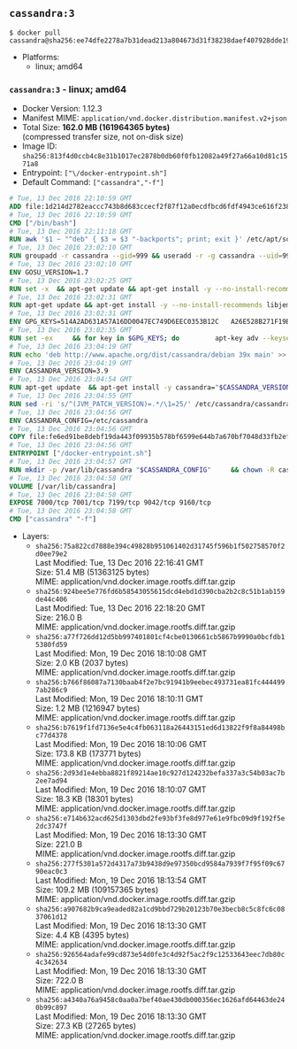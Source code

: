 ## `cassandra:3`

```console
$ docker pull cassandra@sha256:ee74dfe2278a7b31dead213a804673d31f38238daef407928dde19e018ef5752
```

-	Platforms:
	-	linux; amd64

### `cassandra:3` - linux; amd64

-	Docker Version: 1.12.3
-	Manifest MIME: `application/vnd.docker.distribution.manifest.v2+json`
-	Total Size: **162.0 MB (161964365 bytes)**  
	(compressed transfer size, not on-disk size)
-	Image ID: `sha256:813f4d0ccb4c8e31b1017ec2878b0db60f0fb12082a49f27a66a10d81c1571a8`
-	Entrypoint: `["\/docker-entrypoint.sh"]`
-	Default Command: `["cassandra","-f"]`

```dockerfile
# Tue, 13 Dec 2016 22:10:59 GMT
ADD file:1d214d2782eaccc743b8d683ccecf2f87f12a0ecdfbcd6fdf4943ce616f23870 in / 
# Tue, 13 Dec 2016 22:10:59 GMT
CMD ["/bin/bash"]
# Tue, 13 Dec 2016 22:11:18 GMT
RUN awk '$1 ~ "^deb" { $3 = $3 "-backports"; print; exit }' /etc/apt/sources.list > /etc/apt/sources.list.d/backports.list
# Tue, 13 Dec 2016 23:02:10 GMT
RUN groupadd -r cassandra --gid=999 && useradd -r -g cassandra --uid=999 cassandra
# Tue, 13 Dec 2016 23:02:10 GMT
ENV GOSU_VERSION=1.7
# Tue, 13 Dec 2016 23:02:25 GMT
RUN set -x 	&& apt-get update && apt-get install -y --no-install-recommends ca-certificates wget && rm -rf /var/lib/apt/lists/* 	&& wget -O /usr/local/bin/gosu "https://github.com/tianon/gosu/releases/download/$GOSU_VERSION/gosu-$(dpkg --print-architecture)" 	&& wget -O /usr/local/bin/gosu.asc "https://github.com/tianon/gosu/releases/download/$GOSU_VERSION/gosu-$(dpkg --print-architecture).asc" 	&& export GNUPGHOME="$(mktemp -d)" 	&& gpg --keyserver ha.pool.sks-keyservers.net --recv-keys B42F6819007F00F88E364FD4036A9C25BF357DD4 	&& gpg --batch --verify /usr/local/bin/gosu.asc /usr/local/bin/gosu 	&& rm -r "$GNUPGHOME" /usr/local/bin/gosu.asc 	&& chmod +x /usr/local/bin/gosu 	&& gosu nobody true 	&& apt-get purge -y --auto-remove ca-certificates wget
# Tue, 13 Dec 2016 23:02:31 GMT
RUN apt-get update && apt-get install -y --no-install-recommends libjemalloc1 && rm -rf /var/lib/apt/lists/*
# Tue, 13 Dec 2016 23:02:31 GMT
ENV GPG_KEYS=514A2AD631A57A16DD0047EC749D6EEC0353B12C 	A26E528B271F19B9E5D8E19EA278B781FE4B2BDA
# Tue, 13 Dec 2016 23:02:35 GMT
RUN set -ex 	&& for key in $GPG_KEYS; do 		apt-key adv --keyserver ha.pool.sks-keyservers.net --recv-keys "$key"; 	done
# Tue, 13 Dec 2016 23:04:19 GMT
RUN echo 'deb http://www.apache.org/dist/cassandra/debian 39x main' >> /etc/apt/sources.list.d/cassandra.list
# Tue, 13 Dec 2016 23:04:19 GMT
ENV CASSANDRA_VERSION=3.9
# Tue, 13 Dec 2016 23:04:54 GMT
RUN apt-get update 	&& apt-get install -y cassandra="$CASSANDRA_VERSION" 	&& rm -rf /var/lib/apt/lists/*
# Tue, 13 Dec 2016 23:04:55 GMT
RUN sed -ri 's/^(JVM_PATCH_VERSION)=.*/\1=25/' /etc/cassandra/cassandra-env.sh
# Tue, 13 Dec 2016 23:04:56 GMT
ENV CASSANDRA_CONFIG=/etc/cassandra
# Tue, 13 Dec 2016 23:04:56 GMT
COPY file:fe6ed91be8debf19da443f09935b578bf6599e644b7a670bf7048d33fb2efa9e in /docker-entrypoint.sh 
# Tue, 13 Dec 2016 23:04:56 GMT
ENTRYPOINT ["/docker-entrypoint.sh"]
# Tue, 13 Dec 2016 23:04:57 GMT
RUN mkdir -p /var/lib/cassandra "$CASSANDRA_CONFIG" 	&& chown -R cassandra:cassandra /var/lib/cassandra "$CASSANDRA_CONFIG" 	&& chmod 777 /var/lib/cassandra "$CASSANDRA_CONFIG"
# Tue, 13 Dec 2016 23:04:58 GMT
VOLUME [/var/lib/cassandra]
# Tue, 13 Dec 2016 23:04:58 GMT
EXPOSE 7000/tcp 7001/tcp 7199/tcp 9042/tcp 9160/tcp
# Tue, 13 Dec 2016 23:04:58 GMT
CMD ["cassandra" "-f"]
```

-	Layers:
	-	`sha256:75a822cd7888e394c49828b951061402d31745f596b1f502758570f2d0ee79e2`  
		Last Modified: Tue, 13 Dec 2016 22:16:41 GMT  
		Size: 51.4 MB (51363125 bytes)  
		MIME: application/vnd.docker.image.rootfs.diff.tar.gzip
	-	`sha256:924bee5e776fd6b58543055615dcd4ebd1d390cba2b2c8c51b1ab159de44c406`  
		Last Modified: Tue, 13 Dec 2016 22:18:20 GMT  
		Size: 216.0 B  
		MIME: application/vnd.docker.image.rootfs.diff.tar.gzip
	-	`sha256:a77f726dd12d5bb997401801cf4cbe0130661cb5867b9990a0bcfdb15380fd59`  
		Last Modified: Mon, 19 Dec 2016 18:10:08 GMT  
		Size: 2.0 KB (2037 bytes)  
		MIME: application/vnd.docker.image.rootfs.diff.tar.gzip
	-	`sha256:b766f86087a7130baab4f2e7bc91941b9eebec493731ea81fc4444997ab286c9`  
		Last Modified: Mon, 19 Dec 2016 18:10:11 GMT  
		Size: 1.2 MB (1216947 bytes)  
		MIME: application/vnd.docker.image.rootfs.diff.tar.gzip
	-	`sha256:b7619f1fd7136e5e4c4fb063118a26443151ed6d13822f9f8a84498bc77d4378`  
		Last Modified: Mon, 19 Dec 2016 18:10:06 GMT  
		Size: 173.8 KB (173771 bytes)  
		MIME: application/vnd.docker.image.rootfs.diff.tar.gzip
	-	`sha256:2d93d1e4ebba8821f89214ae10c927d124232befa337a3c54b03ac7b2ee7ad94`  
		Last Modified: Mon, 19 Dec 2016 18:10:07 GMT  
		Size: 18.3 KB (18301 bytes)  
		MIME: application/vnd.docker.image.rootfs.diff.tar.gzip
	-	`sha256:e714b632acd625d1303dbd2fe93bf3fe8d977e61e9fbc09d9f192f5e2dc3747f`  
		Last Modified: Mon, 19 Dec 2016 18:13:30 GMT  
		Size: 221.0 B  
		MIME: application/vnd.docker.image.rootfs.diff.tar.gzip
	-	`sha256:277f5301a572d4317a73b9438d9e97350bcd9584a7939f7f95f09c6790eac0c3`  
		Last Modified: Mon, 19 Dec 2016 18:13:54 GMT  
		Size: 109.2 MB (109157365 bytes)  
		MIME: application/vnd.docker.image.rootfs.diff.tar.gzip
	-	`sha256:a907682b9ca9eaded82a1cd9bbd729b20123b70e3becb8c5c8fc6c0837061d12`  
		Last Modified: Mon, 19 Dec 2016 18:13:30 GMT  
		Size: 4.4 KB (4395 bytes)  
		MIME: application/vnd.docker.image.rootfs.diff.tar.gzip
	-	`sha256:926564adafe99cd873e54d0fe3c4d92f5ac2f9c12533643eec7db80c4c342634`  
		Last Modified: Mon, 19 Dec 2016 18:13:30 GMT  
		Size: 722.0 B  
		MIME: application/vnd.docker.image.rootfs.diff.tar.gzip
	-	`sha256:a4340a76a9458c0aa0a7bef40ae430db000356ec1626afd64463de240b99c897`  
		Last Modified: Mon, 19 Dec 2016 18:13:30 GMT  
		Size: 27.3 KB (27265 bytes)  
		MIME: application/vnd.docker.image.rootfs.diff.tar.gzip
